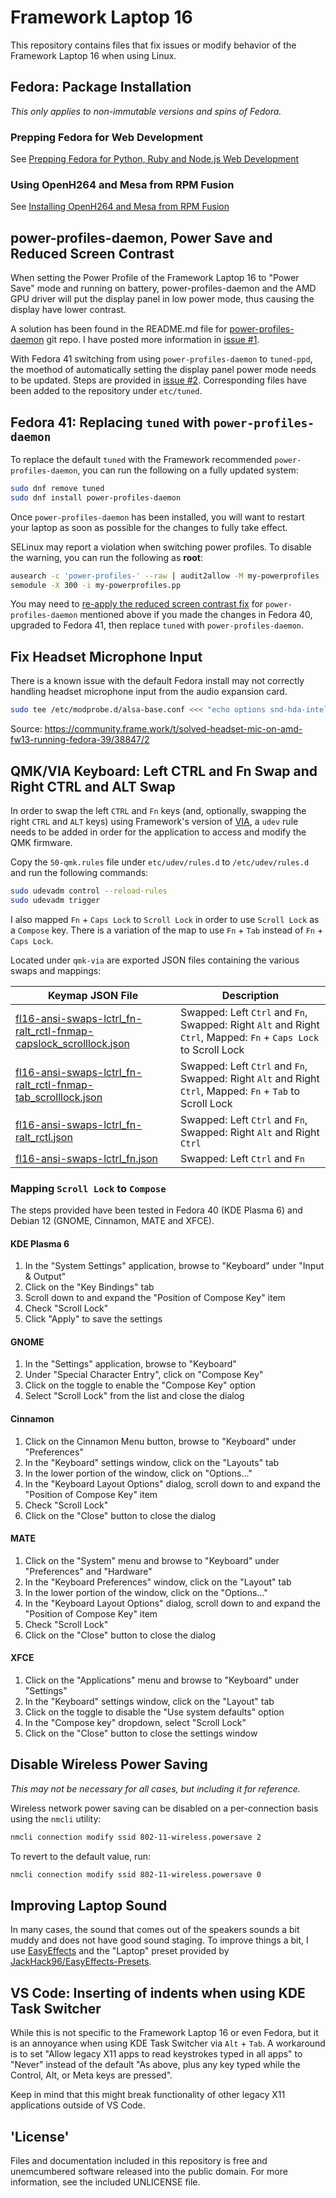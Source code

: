 # Framework Laptop 16

This repository contains files that fix issues or modify behavior of the Framework Laptop 16 when using Linux.

## Fedora: Package Installation

*This only applies to non-immutable versions and spins of Fedora.*

### Prepping Fedora for Web Development

See [Prepping Fedora for Python, Ruby and Node.js Web Development](./prepping-fedora-for-web-development.md)

### Using OpenH264 and Mesa from RPM Fusion

See [Installing OpenH264 and Mesa from RPM Fusion](./installing-openh264-and-mesa-from-rpmfusion.md)

## power-profiles-daemon, Power Save and Reduced Screen Contrast

When setting the Power Profile of the Framework Laptop 16 to "Power Save" mode and running on battery, power-profiles-daemon and the AMD GPU driver will put the display panel in low power mode, thus causing the display have lower contrast.

A solution has been found in the README.md file for [power-profiles-daemon](https://gitlab.freedesktop.org/upower/power-profiles-daemon) git repo. I have posted more information in [issue #1](https://github.com/questionlp/framework-laptop-16/issues/1).

With Fedora 41 switching from using `power-profiles-daemon` to `tuned-ppd`, the moethod of automatically setting the display panel power mode needs to be updated. Steps are provided in [issue #2](https://github.com/questionlp/framework-laptop-16/issues/2). Corresponding files have been added to the repository under `etc/tuned`.

## Fedora 41: Replacing `tuned` with `power-profiles-daemon`

To replace the default `tuned` with the Framework recommended `power-profiles-daemon`, you can run the following on a fully updated system:

```bash
sudo dnf remove tuned
sudo dnf install power-profiles-daemon
```

Once `power-profiles-daemon` has been installed, you will want to restart your laptop as soon as possible for the changes to fully take effect.

SELinux may report a violation when switching power profiles. To disable the warning, you can run the following as **root**:

```bash
ausearch -c 'power-profiles-' --raw | audit2allow -M my-powerprofiles
semodule -X 300 -i my-powerprofiles.pp
```

You may need to [re-apply the reduced screen contrast fix](https://github.com/questionlp/framework-laptop-16/issues/1) for `power-profiles-daemon` mentioned above if you made the changes in Fedora 40, upgraded to Fedora 41, then replace `tuned` with `power-profiles-daemon`.

## Fix Headset Microphone Input

There is a known issue with the default Fedora install may not correctly handling headset microphone input from the audio expansion card.

```bash
sudo tee /etc/modprobe.d/alsa-base.conf <<< "echo options snd-hda-intel index=1,0 model=auto,dell-headset-multi"
```

Source: <https://community.frame.work/t/solved-headset-mic-on-amd-fw13-running-fedora-39/38847/2>

## QMK/VIA Keyboard: Left CTRL and Fn Swap and Right CTRL and ALT Swap

In order to swap the left `CTRL` and `Fn` keys (and, optionally, swapping the right `CTRL` and `ALT` keys) using Framework's version of [VIA](https://keyboard.frame.work/), a `udev` rule needs to be added in order for the application to access and modify the QMK firmware.

Copy the `50-qmk.rules` file under `etc/udev/rules.d` to `/etc/udev/rules.d` and run the following commands:

```bash
sudo udevadm control --reload-rules
sudo udevadm trigger
```

I also mapped `Fn` + `Caps Lock` to `Scroll Lock` in order to use `Scroll Lock` as a `Compose` key. There is a variation of the map to use `Fn` + `Tab` instead of `Fn` + `Caps Lock`.

Located under `qmk-via` are exported JSON files containing the various swaps and mappings:

| Keymap JSON File | Description |
| --- | --- |
| [fl16-ansi-swaps-lctrl_fn-ralt_rctl-fnmap-capslock_scrolllock.json](qmk-via/fl16-ansi-swaps-lctrl_fn-ralt_rctl-fnmap-capslock_scrolllock.json) | Swapped: Left `Ctrl` and `Fn`, Swapped: Right `Alt` and Right `Ctrl`, Mapped: `Fn` + `Caps Lock` to Scroll Lock |
| [fl16-ansi-swaps-lctrl_fn-ralt_rctl-fnmap-tab_scrolllock.json](qmk-via/fl16-ansi-swaps-lctrl_fn-ralt_rctl-fnmap-tab_scrolllock.json) | Swapped: Left `Ctrl` and `Fn`, Swapped: Right `Alt` and Right `Ctrl`, Mapped: `Fn` + `Tab` to Scroll Lock |
| [fl16-ansi-swaps-lctrl_fn-ralt_rctl.json](qmk-via/fl16-ansi-swaps-lctrl_fn-ralt_rctl.json) | Swapped: Left `Ctrl` and `Fn`, Swapped: Right `Alt` and Right `Ctrl` |
| [fl16-ansi-swaps-lctrl_fn.json](qmk-via/fl16-ansi-swaps-lctrl_fn.json) | Swapped: Left `Ctrl` and `Fn` |

### Mapping `Scroll Lock` to `Compose`

The steps provided have been tested in Fedora 40 (KDE Plasma 6) and Debian 12 (GNOME, Cinnamon, MATE and XFCE).

#### KDE Plasma 6

1. In the "System Settings" application, browse to "Keyboard" under "Input & Output"
2. Click on the "Key Bindings" tab
3. Scroll down to and expand the "Position of Compose Key" item
4. Check "Scroll Lock"
5. Click "Apply" to save the settings

#### GNOME

1. In the "Settings" application, browse to "Keyboard"
2. Under "Special Character Entry", click on "Compose Key"
3. Click on the toggle to enable the "Compose Key" option
4. Select "Scroll Lock" from the list and close the dialog

#### Cinnamon

1. Click on the Cinnamon Menu button, browse to "Keyboard" under "Preferences"
2. In the "Keyboard" settings window, click on the "Layouts" tab
3. In the lower portion of the window, click on "Options..."
4. In the "Keyboard Layout Options" dialog, scroll down to and expand the "Position of Compose Key" item
5. Check "Scroll Lock"
6. Click on the "Close" button to close the dialog

#### MATE

1. Click on the "System" menu and browse to "Keyboard" under "Preferences" and "Hardware"
2. In the "Keyboard Preferences" window, click on the "Layout" tab
3. In the lower portion of the window, click on the "Options..."
4. In the "Keyboard Layout Options" dialog, scroll down to and expand the "Position of Compose Key" item
5. Check "Scroll Lock"
6. Click on the "Close" button to close the dialog

#### XFCE

1. Click on the "Applications" menu and browse to "Keyboard" under "Settings"
2. In the "Keyboard" settings window, click on the "Layout" tab
3. Click on the toggle to disable the "Use system defaults" option
4. In the "Compose key" dropdown, select "Scroll Lock"
5. Click on the "Close" button to close the settings window

## Disable Wireless Power Saving

*This may not be necessary for all cases, but including it for reference.*

Wireless network power saving can be disabled on a per-connection basis using the `nmcli` utility:

```bash
nmcli connection modify ssid 802-11-wireless.powersave 2
```

To revert to the default value, run:

```bash
nmcli connection modify ssid 802-11-wireless.powersave 0
```

## Improving Laptop Sound

In many cases, the sound that comes out of the speakers sounds a bit muddy and does not have good sound staging. To improve things a bit, I use [EasyEffects](https://github.com/wwmm/easyeffects) and the "Laptop" preset provided by [JackHack96/EasyEffects-Presets](https://github.com/JackHack96/EasyEffects-Presets).

## VS Code: Inserting of indents when using KDE Task Switcher

While this is not specific to the Framework Laptop 16 or even Fedora, but it is an annoyance when using KDE Task Switcher via `Alt` + `Tab`. A workaround is to set "Allow legacy X11 apps to read keystrokes typed in all apps" to "Never" instead of the default "As above, plus any key typed while the Control, Alt, or Meta keys are pressed".

Keep in mind that this might break functionality of other legacy X11 applications outside of VS Code.

## 'License'

Files and documentation included in this repository is free and unemcumbered software released into the public domain. For more information, see the included UNLICENSE file.
